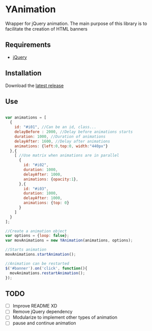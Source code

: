 YAnimation
=======================

Wrapper for jQuery animation. The main purpose of this library is to facilitate the creation of HTML banners

## Requirements

- [jQuery](https://jquery.com)

## Installation

Download the [latest release](https://github.com/yvesroos/yanimation/releases)

## Use

```javascript

var animations = [
  {
    id: "#i01", //Can be an id, class...
    delayBefore : 2000, //Delay before animations starts
    duration: 1000, //Duration of animations
    delayAfter: 1600, //Delay after animations
    animations: {left:0,top:0, width:"440px"}
  },{
    [ //Use matrix when animations are in parallel
      {
        id: "#i02",
        duration: 1000,
        delayAfter: 1000,
        animations: {opacity:1},
      },{
        id: "#i03",
        duration: 1000,
        delayAfter: 1000,
        animations: {top: 0}
      }
    ]
  }
];

//Create a animation object
var options = {loop: false};
var movAnimations = new YAnimation(animations, options);

//Starts animation
movAnimations.startAnimation();

//Animation can be restarted
$('#banner').on('click', function(){
  movAnimations.restartAnimation();
});
```

## TODO

- [ ] Improve README XD
- [ ] Remove jQuery dependency
- [ ] Modularize to implement other types of animation
- [ ] pause and continue animation
